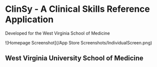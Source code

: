 # ClinSy - A Clinical Skills Reference Application

Developed for the West Virginia School of Medicine

![Homepage Screenshot](/App Store Screenshots/IndividualScreen.png)

## West Virginia University School of Medicine